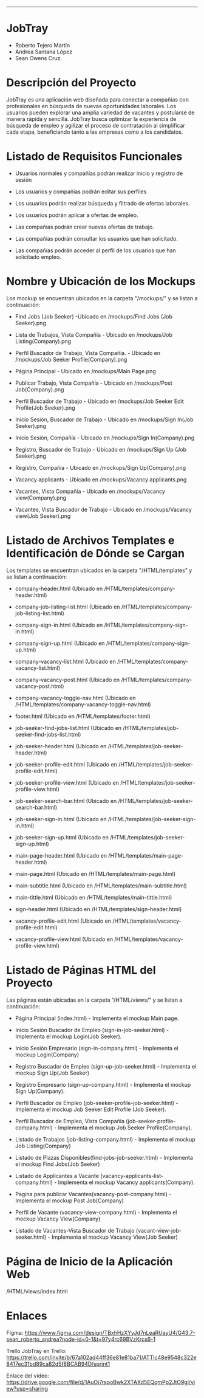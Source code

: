 ---------------------------------------------------------------------------------------------------------------------------

# JobTray
- Roberto Tejero Martín
- Andrea Santana López
- Sean Owens Cruz.

# Descripción del Proyecto

JobTray es una aplicación web diseñada para conectar a compañias con profesionales en búsqueda de nuevas oportunidades laborales. Los usuarios pueden explorar una amplia variedad de vacantes y postularse de manera rápida y sencilla. JobTray busca optimizar la experiencia de búsqueda de empleo y agilizar el proceso de contratación al simplificar cada etapa, beneficiando tanto a las empresas como a los candidatos.

# Listado de Requisitos Funcionales

- Usuarios normales y compañías podrán realizar inicio y registro de sesión

- Los usuarios y compañías podrán editar sus perfiles 

- Los usuarios podrán realizar búsqueda y filtrado de ofertas laborales.
    
- Los usuarios podrán aplicar a ofertas de empleo.
    
- Las compañías podrán crear nuevas ofertas de trabajo.

- Las compañías podrán consultar los usuarios que han solicitado.

- Las compañías podrán acceder al perfil de los usuarios que han solicitado empleo.

# Nombre y Ubicación de los Mockups

Los mockup se encuentran ubicados en la carpeta "/mockups/" y se listan a continuación:

- Find Jobs (Job Seeker) -Ubicado en /mockups/Find Jobs (Job Seeker).png 

- Lista de Trabajos, Vista Compañía - Ubicado en /mockups/Job Listing(Company).png

- Perfil Buscador de Trabajo, Vista Compañía. - Ubicado en /mockups/Job Seeker Profile(Company).png

- Página Principal - Ubicado en /mockups/Main Page.png

- Publicar Trabajo, Vista Compañía - Ubicado en /mockups/Post Job(Company).png

- Perfil Buscador de Trabajo - Ubicado en /mockups/Job Seeker Edit Profile(Job Seeker).png

- Inicio Sesión, Buscador de Trabajo - Ubicado en /mockups/Sign In(Job Seeker).png

- Inicio Sesión, Compañía - Ubicado en /mockups/Sign In(Company).png

- Registro, Buscador de Trabajo - Ubicado en /mockups/Sign Up (Job Seeker).png

- Registro, Compañía - Ubicado en /mockups/Sign Up(Company).png

- Vacancy applicants - Ubicado en /mockups/Vacancy applicants.png

- Vacantes, Vista Compañia - Ubicado en /mockups/Vacancy view(Company).png

- Vacantes, Vista Buscador de Trabajo - Ubicado en /mockups/Vacancy view(Job Seeker).png



# Listado de Archivos Templates e Identificación de Dónde se Cargan

Los templates se encuentran ubicados en la carpeta "/HTML/templates" y se listan a continuación:

- company-header.html (Ubicado en /HTML/templates/company-header.html)

- company-job-listing-list.html (Ubicado en /HTML/templates/company-job-listing-list.html)

- company-sign-in.html (Ubicado en /HTML/templates/company-sign-in.html)

- company-sign-up.html (Ubicado en /HTML/templates/company-sign-up.html)

- company-vacancy-list.html (Ubicado en /HTML/templates/company-vacancy-list.html)

- company-vacancy-post.html (Ubicado en /HTML/templates/company-vacancy-post.html)

- company-vacancy-toggle-nav.html (Ubicado en /HTML/templates/company-vacancy-toggle-nav.html)

- footer.html (Ubicado en /HTML/templates/footer.html)

- job-seeker-find-jobs-list.html (Ubicado en /HTML/templates/job-seeker-find-jobs-list.html)

- job-seeker-header.html (Ubicado en /HTML/templates/job-seeker-header.html)

- job-seeker-profile-edit.html (Ubicado en /HTML/templates/job-seeker-profile-edit.html)

- job-seeker-profile-view.html (Ubicado en /HTML/templates/job-seeker-profile-view.html)

- job-seeker-search-bar.html (Ubicado en /HTML/templates/job-seeker-search-bar.html)

- job-seeker-sign-in.html (Ubicado en /HTML/templates/job-seeker-sign-in.html)

- job-seeker-sign-up.html (Ubicado en /HTML/templates/job-seeker-sign-up.html)

- main-page-header.html (Ubicado en /HTML/templates/main-page-header.html)

- main-page.html (Ubicado en /HTML/templates/main-page.html)

- main-subtitle.html (Ubicado en /HTML/templates/main-subtitle.html)

- main-tittle.html (Ubicado en /HTML/templates/main-tittle.html)

- sign-header.html (Ubicado en /HTML/templates/sign-header.html)

- vacancy-profile-edit.html (Ubicado en /HTML/templates/vacancy-profile-edit.html)

- vacancy-profile-view.html (Ubicado en /HTML/templates/vacancy-profile-view.html)


# Listado de Páginas HTML del Proyecto

Las páginas están ubicadas en la carpeta “/HTML/views/” y se listan a continuación:

- Página Principal (index.html) - Implementa el mockup Main page.

- Inicio Sesión Buscador de Empleo (sign-in-job-seeker.html) - Implementa el mockup Login(Job Seeker).

- Inicio Sesión Empresario (sign-in-company.html) - Implementa el mockup Login(Company)

- Registro Buscador de Empleo (sign-up-job-seeker.html) - Implementa el mockup Sign Up(Job Seeker)

- Registro Empresario (sign-up-company.html) - Implementa el mockup Sign Up(Company).

- Perfil Buscador de Empleo (job-seeker-profile-job-seeker.html) - Implementa el mockup Job Seeker Edit Profile (Job Seeker).

- Perfil Buscador de Empleo, Vista Compañia (job-seeker-profile-company.html) - Implementa el mockup Job Seeker Profile(Company).


- Listado de Trabajos (job-listing-company.html) - Implementa el mockup Job Listing(Company)

- Listado de Plazas Disponibles(find-jobs-job-seeker.html) - Implementa el mockup Find Jobs(Job Seeker)

- Listado de Applicantes a Vacante (vacancy-applicants-list-company.html) - Implementa el mockup Vacancy applicants(Company).

- Pagina para publicar Vacantes(vacancy-post-company.html) - Implementa el mockup Post Job(Company)

- Perfil de Vacante (vacancy-view-company.html) - Implementa el mockup Vacancy View(Company)

- Listado de Vacantes-Vista Buscador de Trabajo (vacant-view-job-seeker.html) - Implementa el mockup Vacancy View(Job Seeker)


# Página de Inicio de la Aplicación Web

/HTML/views/index.html

# Enlaces

Figma: https://www.figma.com/design/TBxhHzXYyJd7nLeaRUayU4/G43.7-sean_roberto_andrea?node-id=0-1&t=97y4rc69BVzKrcs6-1

Trello JobTray en Trello:
https://trello.com/invite/b/67a102ad44ff36e81e81ba71/ATTIc48e9548c322e8417ec31bd89ca82d5f8BCAB94D/sprint1

Enlace del video:  https://drive.google.com/file/d/1AuOi7rspoBwk2XTAXd5EQqmPp2JtO9gj/view?usp=sharing
